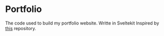 # Portfolio

The code used to build my portfolio website.
Writte in Sveltekit
Inspired by [this](https://github.com/codewithsadee/vcard-personal-portfolio) repository.
